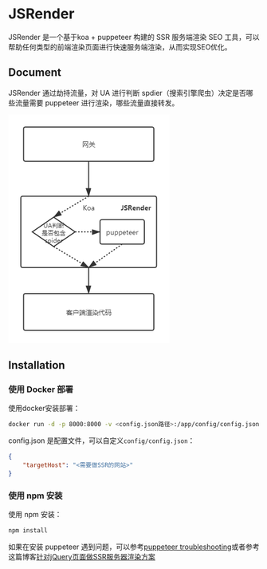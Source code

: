 # JSRender

JSRender 是一个基于koa + puppeteer 构建的 SSR 服务端渲染 SEO 工具，可以帮助任何类型的前端渲染页面进行快速服务端渲染，从而实现SEO优化。

## Document

JSRender 通过劫持流量，对 UA 进行判断 spdier（搜索引擎爬虫）决定是否哪些流量需要 puppeteer 进行渲染，哪些流量直接转发。

![](./docs/jsrender.png)

## Installation

### 使用 Docker 部署
使用docker安装部署：
```bash
docker run -d -p 8000:8000 -v <config.json路径>:/app/config/config.json registry.cn-shenzhen.aliyuncs.com/shikanon/jsrender
```

config.json 是配置文件，可以自定义`config/config.json`：
```json
{
    "targetHost": "<需要做SSR的网站>"
}
```

### 使用 npm 安装
使用 npm 安装：
```bash
npm install
```
如果在安装 puppeteer 遇到问题，可以参考[puppeteer troubleshooting](https://github.com/puppeteer/puppeteer/blob/main/docs/troubleshooting.md#chrome-headless-doesnt-launch-on-unix)或者参考这篇博客[针对jQuery页面做SSR服务器渲染方案](https://www.shikanon.com/2020/%E6%9E%B6%E6%9E%84/%E9%92%88%E5%AF%B9jq%E5%81%9A%E6%9C%8D%E5%8A%A1%E5%99%A8%E6%B8%B2%E6%9F%93%E6%96%B9%E6%A1%88/)